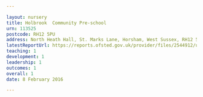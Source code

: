 ```yaml
---

layout: nursery
title: Holbrook  Community Pre-school
urn: 113525
postcode: RH12 5PU
address: North Heath Hall, St. Marks Lane, Horsham, West Sussex, RH12 5PU
latestReportUrl: https://reports.ofsted.gov.uk/provider/files/2544912/urn/113525.pdf
teaching: 1
development: 1
leadership: 1
outcomes: 1
overall: 1
date: 8 February 2016

---
```

